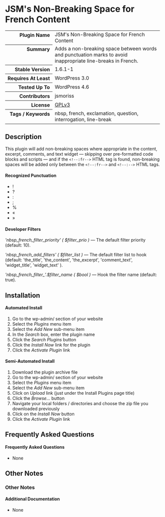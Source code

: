<h1>JSM&#039;s Non-Breaking Space for French Content</h1>

<table>
<tr><th align="right" valign="top" nowrap>Plugin Name</th><td>JSM&#039;s Non-Breaking Space for French Content</td></tr>
<tr><th align="right" valign="top" nowrap>Summary</th><td>Adds a non-breaking space between words and punctuation marks to avoid inappropriate line-breaks in French.</td></tr>
<tr><th align="right" valign="top" nowrap>Stable Version</th><td>1.6.1-1</td></tr>
<tr><th align="right" valign="top" nowrap>Requires At Least</th><td>WordPress 3.0</td></tr>
<tr><th align="right" valign="top" nowrap>Tested Up To</th><td>WordPress 4.6</td></tr>
<tr><th align="right" valign="top" nowrap>Contributors</th><td>jsmoriss</td></tr>
<tr><th align="right" valign="top" nowrap>License</th><td><a href="http://www.gnu.org/licenses/gpl.txt">GPLv3</a></td></tr>
<tr><th align="right" valign="top" nowrap>Tags / Keywords</th><td>nbsp, french, exclamation, question, interrogation, line-break</td></tr>
</table>

<h2>Description</h2>

<p>This plugin will add non-breaking spaces where appropriate in the content, excerpt, comments, and text widget &mdash; skipping over pre-formatted code blocks and scripts &mdash; and if the <code>&lt;!--:fr--&gt;</code> HTML  tag is found, non-breaking spaces will be added only between the <code>&lt;!--:fr--&gt;</code> and <code>&lt;!--:--&gt;</code> HTML tags.</p>

<h4>Recognized Punctuation</h4>

<ul>
<li>!</li>
<li>?</li>
<li>:</li>
<li>;</li>
<li>%</li>
<li>&laquo;</li>
<li>&raquo;</li>
</ul>

<h4>Developer Filters</h4>

<p><em>'nbsp_french_filter_priority' ( $filter_prio )</em> &mdash; The default filter priority (default: 10).</p>

<p><em>'nbsp_french_add_filters' ( $filter_list )</em> &mdash; The default filter list to hook (default: 'the_title', 'the_content', 'the_excerpt', 'comment_text', 'widget_title', 'widget_text' ).</p>

<p><em>'nbsp_french_filter_'.$filter_name ( $bool )</em> &mdash; Hook the filter name (default: true).</p>


<h2>Installation</h2>

<h4>Automated Install</h4>

<ol>
<li>Go to the wp-admin/ section of your website</li>
<li>Select the <em>Plugins</em> menu item</li>
<li>Select the <em>Add New</em> sub-menu item</li>
<li>In the <em>Search</em> box, enter the plugin name</li>
<li>Click the <em>Search Plugins</em> button</li>
<li>Click the <em>Install Now</em> link for the plugin</li>
<li>Click the <em>Activate Plugin</em> link</li>
</ol>

<h4>Semi-Automated Install</h4>

<ol>
<li>Download the plugin archive file</li>
<li>Go to the wp-admin/ section of your website</li>
<li>Select the <em>Plugins</em> menu item</li>
<li>Select the <em>Add New</em> sub-menu item</li>
<li>Click on <em>Upload</em> link (just under the Install Plugins page title)</li>
<li>Click the <em>Browse...</em> button</li>
<li>Navigate your local folders / directories and choose the zip file you downloaded previously</li>
<li>Click on the <em>Install Now</em> button</li>
<li>Click the <em>Activate Plugin</em> link</li>
</ol>


<h2>Frequently Asked Questions</h2>

<h4>Frequently Asked Questions</h4>

<ul>
<li>None</li>
</ul>


<h2>Other Notes</h2>

<h3>Other Notes</h3>
<h4>Additional Documentation</h4>

<ul>
<li>None</li>
</ul>

